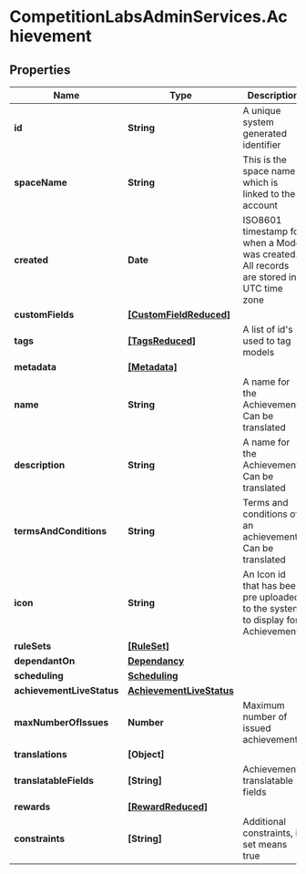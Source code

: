 # CompetitionLabsAdminServices.Achievement

## Properties

Name | Type | Description | Notes
------------ | ------------- | ------------- | -------------
**id** | **String** | A unique system generated identifier | [readonly] 
**spaceName** | **String** | This is the space name which is linked to the account | [readonly] 
**created** | **Date** | ISO8601 timestamp for when a Model was created. All records are stored in UTC time zone | [readonly] 
**customFields** | [**[CustomFieldReduced]**](CustomFieldReduced.md) |  | [optional] 
**tags** | [**[TagsReduced]**](TagsReduced.md) | A list of id&#39;s used to tag models | [optional] 
**metadata** | [**[Metadata]**](Metadata.md) |  | [optional] 
**name** | **String** | A name for the Achievement. Can be translated | 
**description** | **String** | A name for the Achievement. Can be translated | [optional] 
**termsAndConditions** | **String** | Terms and conditions of an achievement. Can be translated | [optional] 
**icon** | **String** | An Icon id that has been pre uploaded to the system to display for Achievement | 
**ruleSets** | [**[RuleSet]**](RuleSet.md) |  | 
**dependantOn** | [**Dependancy**](Dependancy.md) |  | [optional] 
**scheduling** | [**Scheduling**](Scheduling.md) |  | 
**achievementLiveStatus** | [**AchievementLiveStatus**](AchievementLiveStatus.md) |  | 
**maxNumberOfIssues** | **Number** | Maximum number of issued achievements | [optional] 
**translations** | **[Object]** |  | [optional] 
**translatableFields** | **[String]** | Achievements translatable fields | [optional] [readonly] 
**rewards** | [**[RewardReduced]**](RewardReduced.md) |  | [optional] 
**constraints** | **[String]** | Additional constraints, if set means true | 


